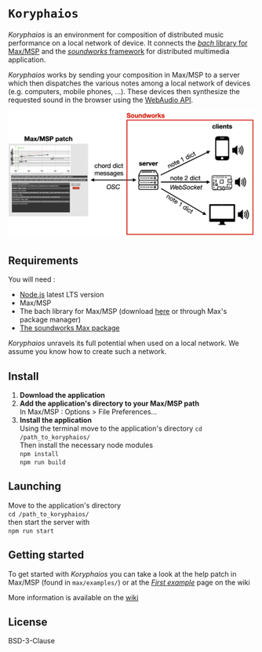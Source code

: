# `Koryphaios`

_Koryphaios_ is an environment for composition of distributed music performance on a local network of device. It connects the [_bach_ library for Max/MSP](https://www.bachproject.net/) and the [_soundworks_ framework](http://collective-soundworks.github.io) for distributed multimedia application.  

_Koryphaios_ works by sending your composition in Max/MSP to a server which then dispatches the various notes among a local network of devices (e.g. computers, mobile phones, ...). These devices then synthesize the requested sound in the browser using the [WebAudio API](https://developer.mozilla.org/fr/docs/Web/API/Web_Audio_API).

![Diagram of the application](app-diagram.png)

## Requirements  
You will need : 

- [Node.js](https://nodejs.org/en/) latest LTS version
- Max/MSP
- The bach library for Max/MSP (download [here](https://www.bachproject.net/) or through Max's package manager)
- [The soundworks Max package](https://github.com/collective-soundworks/soundworks-max)

_Koryphaios_ unravels its full potential when used on a local network. We assume you know how to create such a network.

## Install 

1. **Download the application** 
2. **Add the application's directory to your Max/MSP path**  
In Max/MSP : Options > File Preferences...
3. **Install the application**  
Using the terminal move to the application's directory 
```cd /path_to_koryphaios/```  
Then install the necessary node modules  
```npm install```  
```npm run build```

## Launching

Move to the application's directory   
```cd /path_to_koryphaios/```  
then start the server with  
```npm run start```

## Getting started

To get started with _Koryphaios_ you can take a look at the help patch in Max/MSP (found in `max/examples/`) or at the [_First example_](https://github.com/ircam-ismm/koryphaios/wiki/First-example) page on the wiki

More information is available on the [wiki](https://github.com/ircam-ismm/koryphaios/wiki)

## License

BSD-3-Clause
